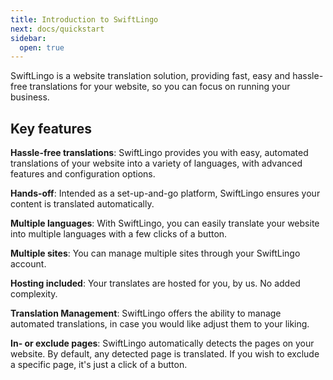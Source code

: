 ```yaml
---
title: Introduction to SwiftLingo
next: docs/quickstart
sidebar:
  open: true
---
```


SwiftLingo is a website translation solution, providing fast, easy and hassle-free translations for your website, so you can focus on running your business.

## Key features

**Hassle-free translations**: SwiftLingo provides you with easy, automated translations of your website into a variety of languages, with advanced features and configuration options.  

**Hands-off**: Intended as a set-up-and-go platform, SwiftLingo ensures your content is translated automatically.

[//]: # (**High Availability**: RudderStack has a built-in sophisticated error handling and retry system that ensures that your data will be delivered even in the event of network partitions or destinations downtime.)

[//]: # ()
[//]: # (**Privacy and Security**: You can collect and store your customer data without sending everything to a third-party vendor. With RudderStack, you get fine-grained control over what data to forward to which analytical tool.)

**Multiple languages**: With SwiftLingo, you can easily translate your website into multiple languages with a few clicks of a button.

**Multiple sites**: You can manage multiple sites through your SwiftLingo account.

**Hosting included**: Your translates are hosted for you, by us. No added complexity.

**Translation Management**: SwiftLingo offers the ability to manage automated translations, in case you would like adjust them to your liking.

**In- or exclude pages**: SwiftLingo automatically detects the pages on your website. By default, any detected page is translated. If you wish to exclude a specific page, it's just a click of a button.